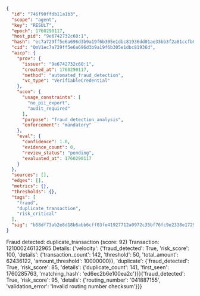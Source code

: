 ```json
{
  "id": "746f90ffdb11a1b3",
  "scope": "agent",
  "key": "RESULT",
  "epoch": 1760290117,
  "host_pid": "9e6742732c60:1",
  "hash": "ec7a729ff5e6a696d3b9a19f6b305e1dbc81936dd01ae33bb3f2a81ccfb03a6b",
  "cid": "QmV1ec7a729ff5e6a696d3b9a19f6b305e1dbc81936d",
  "aicp": {
    "prov": {
      "issuer": "9e6742732c60:1",
      "created_at": 1760290117,
      "method": "automated_fraud_detection",
      "vc_type": "VerifiableCredential"
    },
    "ucon": {
      "usage_constraints": [
        "no_pii_export",
        "audit_required"
      ],
      "purpose": "fraud_detection_analysis",
      "enforcement": "mandatory"
    },
    "eval": {
      "confidence": 1.0,
      "evidence_count": 0,
      "review_status": "pending",
      "evaluated_at": 1760290117
    }
  },
  "sources": [],
  "edges": [],
  "metrics": {},
  "thresholds": {},
  "tags": [
    "fraud",
    "duplicate_transaction",
    "risk_critical"
  ],
  "sig": "b58df73ab2e8d18b6abb6cff03fe41927712a0972c35bf76fc9e2338e1729273"
}
```

Fraud detected: duplicate_transaction (score: 92)
Transaction: 121000246132965
Details: {'velocity': {'fraud_detected': True, 'risk_score': 100, 'details': {'transaction_count': 142, 'threshold': 50, 'total_amount': 62436122, 'amount_threshold': 10000000}}, 'duplicate': {'fraud_detected': True, 'risk_score': 85, 'details': {'duplicate_count': 141, 'first_seen': 1760285763, 'matching_hash': 'ed6ec2b6e100ea2c'}}}{'fraud_detected': True, 'risk_score': 95, 'details': {'routing_number': '041887155', 'validation_error': 'Invalid routing number checksum'}}}